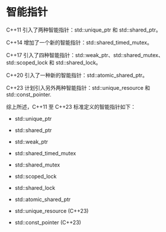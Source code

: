 # 智能指针
C++11 引入了两种智能指针：std::unique_ptr 和 std::shared_ptr。

C++14 增加了一个新的智能指针：std::shared_timed_mutex。

C++17 引入了四种智能指针：std::weak_ptr、std::shared_mutex、std::scoped_lock 和 std::shared_lock。

C++20 引入了一种新的智能指针：std::atomic_shared_ptr。

C++23 计划引入另外两种智能指针：std::unique_resource 和 std::const_pointer.

综上所述，C++11 至 C++23 标准定义的智能指针如下：

- std::unique_ptr

- std::shared_ptr

- std::weak_ptr

- std::shared_timed_mutex

- std::shared_mutex

- std::scoped_lock

- std::shared_lock

- std::atomic_shared_ptr

- std::unique_resource (C++23)

- std::const_pointer (C++23)

